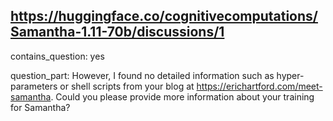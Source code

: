## https://huggingface.co/cognitivecomputations/Samantha-1.11-70b/discussions/1

contains_question: yes

question_part: However, I found no detailed information such as hyper-parameters or shell scripts from your blog at https://erichartford.com/meet-samantha. Could you please provide more information about your training for Samantha?